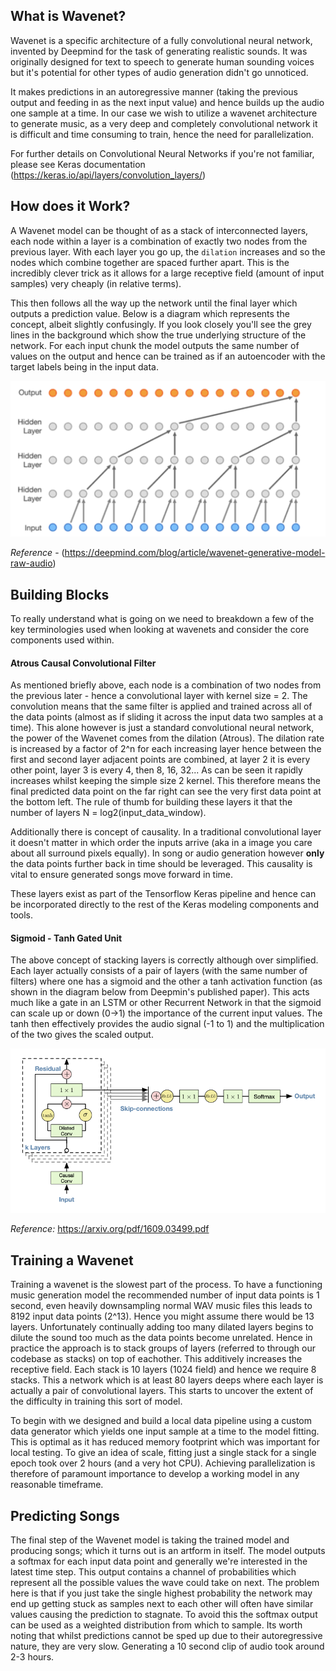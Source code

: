 
## What is Wavenet?

Wavenet is a specific architecture of a fully convolutional neural network, invented by Deepmind for the task of generating realistic sounds. It was originally designed for text to speech to generate human sounding voices but it's potential for other types of audio generation didn't go unnoticed. 

It makes predictions in an autoregressive manner (taking the previous output and feeding in as the next input value) and hence builds up the audio one sample at a time. In our case we wish to utilize a wavenet architecture to generate music, as a very deep and completely convolutional network it is difficult and time consuming to train, hence the need for parallelization. 

For further details on Convolutional Neural Networks if you're not familiar, please see Keras documentation (https://keras.io/api/layers/convolution_layers/)


## How does it Work?

A Wavenet model can be thought of as a stack of interconnected layers, each node within a layer is a combination of exactly two nodes from the previous layer. With each layer you go up, the `dilation` increases and so the nodes which combine together are spaced further apart. This is the incredibly clever trick as it allows for a large receptive field (amount of input samples) very cheaply (in relative terms).

This then follows all the way up the network until the final layer which outputs a prediction value. Below is a diagram which represents the concept, albeit slightly confusingly. If you look closely you'll see the grey lines in the background which show the true underlying structure of the network. For each input chunk the model outputs the same number of values on the output and hence can be trained as if an autoencoder with the target labels being in the input data.

![Example of the Wavenet Layer System](imgs/wavenet_conv.png)

*Reference* - (https://deepmind.com/blog/article/wavenet-generative-model-raw-audio)


## Building Blocks

To really understand what is going on we need to breakdown a few of the key terminologies used when looking at wavenets and consider the core components used within.

#### Atrous Causal Convolutional Filter

As mentioned briefly above, each node is a combination of two nodes from the previous later - hence a convolutional layer with kernel size = 2. The convolution means that the same filter is applied and trained across all of the data points (almost as if sliding it across the input data two samples at a time). This alone however is just a standard convolutional neural network, the power of the Wavenet comes from the dilation (Atrous). The dilation rate is increased by a factor of 2^n for each increasing layer hence between the first and second layer adjacent points are combined, at layer 2 it is every other point, layer 3 is every 4, then 8, 16, 32... As can be seen it rapidly increases whilst keeping the simple size 2 kernel. This therefore means the final predicted data point on the far right can see the very first data point at the bottom left. The rule of thumb for building these layers it that the number of layers N = log2(input_data_window).

Additionally there is concept of causality. In a traditional convolutional layer it doesn't matter in which order the inputs arrive (aka in a image you care about all surround pixels equally). In song or audio generation however **only** the data points further back in time should be leveraged. This causality is vital to ensure generated songs move forward in time.

These layers exist as part of the Tensorflow Keras pipeline and hence can be incorporated directly to the rest of the Keras modeling components and tools.

#### Sigmoid - Tanh Gated Unit

The above concept of stacking layers is correctly although over simplified. Each layer actually consists of a pair of layers (with the same number of filters) where one has a sigmoid and the other a tanh activation function (as shown in the diagram below from Deepmin's published paper). This acts much like a gate in an LSTM or other Recurrent Network in that the sigmoid can scale up or down (0->1) the importance of the current input values. The tanh then effectively provides the audio signal (-1 to 1) and the multiplication of the two gives the scaled output.

![Wavenet Gated Unit](imgs/wavenet_gate.png)

*Reference:* https://arxiv.org/pdf/1609.03499.pdf


## Training a Wavenet

Training a wavenet is the slowest part of the process. To have a functioning music generation model the recommended number of input data points is 1 second, even heavily downsampling normal WAV music files this leads to 8192 input data points (2^13). Hence you might assume there would be 13 layers. Unfortunately continually adding too many dilated layers begins to dilute the sound too much as the data points become unrelated. Hence in practice the approach is to stack groups of layers (referred to through our codebase as stacks) on top of eachother. This additively increases the receptive field. Each stack is 10 layers (1024 field) and hence we require 8 stacks. This a network which is at least 80 layers deeps where each layer is actually a pair of convolutional layers. This starts to uncover the extent of the difficulty in training this sort of model.

To begin with we designed and build a local data pipeline using a custom data generator which yields one input sample at a time to the model fitting. This is optimal as it has reduced memory footprint which was important for local testing. To give an idea of scale, fitting just a single stack for a single epoch took over 2 hours (and a very hot CPU). Achieving parallelization is therefore of paramount importance to develop a working model in any reasonable timeframe.

## Predicting Songs

The final step of the Wavenet model is taking the trained model and producing songs; which it turns out is an artform in itself. The model outputs a softmax for each input data point and generally we're interested in the latest time step. This output contains a channel of probabilities which represent all the possible values the wave could take on next. The problem here is that if you just take the single highest probability the network may end up getting stuck as samples next to each other will often have similar values causing the prediction to stagnate. To avoid this the softmax output can be used as a weighted distribution from which to sample. Its worth noting that whilst predictions cannot be sped up due to their autoregressive nature, they are very slow. Generating a 10 second clip of audio took around 2-3 hours.